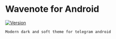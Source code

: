 # Wavenote for Android
[![Version](https://img.shields.io/badge/version-1.0-blue)](https://play.google.com/store/apps/details?id=com.theost.wavenote)

```
Modern dark and soft theme for telegram android
```
